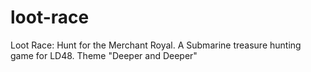 # loot-race
Loot Race: Hunt for the Merchant Royal.  A Submarine treasure hunting game for LD48. Theme "Deeper and Deeper"
